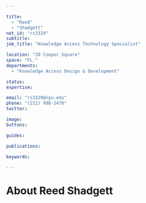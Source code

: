 ```yaml
---

title:
  - "Reed"
  - "Shadgett"
net_id: "rs3329"
subtitle: 
job_title: "Knowledge Access Technology Specialist"

location: "20 Cooper Square"
space: "FL."
departments:
  - "Knowledge Access Design & Development"

status: 
expertise:

email: "rs3329@nyu.edu"
phone: "(212) 998-2476"
twitter: 

image: 
buttons:

guides:

publications:

keywords:

---
```


# About Reed Shadgett


